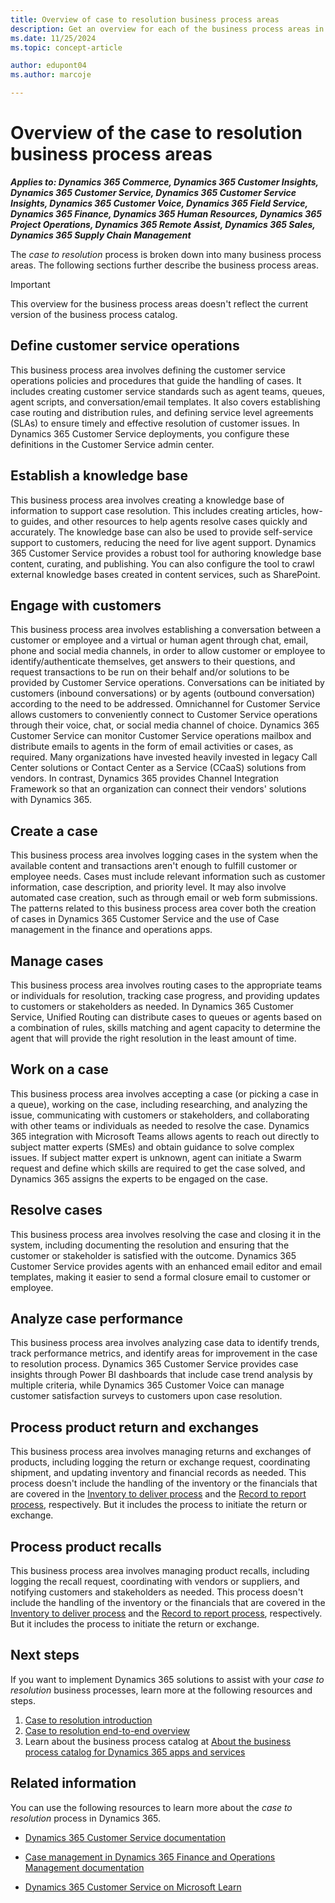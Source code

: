 ```yaml
---
title: Overview of case to resolution business process areas
description: Get an overview for each of the business process areas in the case to resolution end-to-end business process flow in Dynamics 365 solutions. Learn about their role in case performances.
ms.date: 11/25/2024
ms.topic: concept-article

author: edupont04
ms.author: marcoje

---
```


# Overview of the case to resolution business process areas

***Applies to: Dynamics 365 Commerce, Dynamics 365 Customer Insights, Dynamics 365 Customer Service, Dynamics 365 Customer Service Insights, Dynamics 365 Customer Voice, Dynamics 365 Field Service, Dynamics 365 Finance, Dynamics 365 Human Resources, Dynamics 365 Project Operations, Dynamics 365 Remote Assist, Dynamics 365 Sales, Dynamics 365 Supply Chain Management***

The *case to resolution* process is broken down into many business process areas. The following sections further describe the business process areas.

> [!IMPORTANT]
> This overview for the business process areas doesn't reflect the current version of the business process catalog.

## Define customer service operations

This business process area involves defining the customer service operations policies and procedures that guide the handling of cases. It includes creating customer service standards such as agent teams, queues, agent scripts, and conversation/email templates. It also covers establishing case routing and distribution rules, and defining service level agreements (SLAs) to ensure timely and effective resolution of customer issues. In Dynamics 365 Customer Service deployments, you configure these definitions in the Customer Service admin center.

## Establish a knowledge base

This business process area involves creating a knowledge base of information to support case resolution. This includes creating articles, how-to guides, and other resources to help agents resolve cases quickly and accurately. The knowledge base can also be used to provide self-service support to customers, reducing the need for live agent support. Dynamics 365 Customer Service provides a robust tool for authoring knowledge base content, curating, and publishing. You can also configure the tool to crawl external knowledge bases created in content services, such as SharePoint.

## Engage with customers

This business process area involves establishing a conversation between a customer or employee and a virtual or human agent through chat, email, phone and social media channels, in order to allow customer or employee to identify/authenticate themselves, get answers to their questions, and request transactions to be run on their behalf and/or solutions to be provided by Customer Service operations. Conversations can be initiated by customers (inbound conversations) or by agents (outbound conversation) according to the need to be addressed. Omnichannel for Customer Service allows customers to conveniently connect to Customer Service operations through their voice, chat, or social media channel of choice. Dynamics 365 Customer Service can monitor Customer Service operations mailbox and distribute emails to agents in the form of email activities or cases, as required. Many organizations have invested heavily invested in legacy Call Center solutions or Contact Center as a Service (CCaaS) solutions from vendors. In contrast, Dynamics 365 provides Channel Integration Framework so that an organization can connect their vendors' solutions with Dynamics 365.

## Create a case

This business process area involves logging cases in the system when the available content and transactions aren't enough to fulfill customer or employee needs. Cases must include relevant information such as customer information, case description, and priority level. It may also involve automated case creation, such as through email or web form submissions. The patterns related to this business process area cover both the creation of cases in Dynamics 365 Customer Service and the use of Case management in the finance and operations apps.

## Manage cases

This business process area involves routing cases to the appropriate teams or individuals for resolution, tracking case progress, and providing updates to customers or stakeholders as needed. In Dynamics 365 Customer Service, Unified Routing can distribute cases to queues or agents based on a combination of rules, skills matching and agent capacity to determine the agent that will provide the right resolution in the least amount of time.

## Work on a case

This business process area involves accepting a case (or picking a case in a queue), working on the case, including researching, and analyzing the issue, communicating with customers or stakeholders, and collaborating with other teams or individuals as needed to resolve the case. Dynamics 365 integration with Microsoft Teams allows agents to reach out directly to subject matter experts (SMEs) and obtain guidance to solve complex issues. If subject matter expert is unknown, agent can initiate a Swarm request and define which skills are required to get the case solved, and Dynamics 365 assigns the experts to be engaged on the case.

## Resolve cases

This business process area involves resolving the case and closing it in the system, including documenting the resolution and ensuring that the customer or stakeholder is satisfied with the outcome. Dynamics 365 Customer Service provides agents with an enhanced email editor and email templates, making it easier to send a formal closure email to customer or employee.

## Analyze case performance

This business process area involves analyzing case data to identify trends, track performance metrics, and identify areas for improvement in the case to resolution process. Dynamics 365 Customer Service provides case insights through Power BI dashboards that include case trend analysis by multiple criteria, while Dynamics 365 Customer Voice can manage customer satisfaction surveys to customers upon case resolution.

## Process product return and exchanges

This business process area involves managing returns and exchanges of products, including logging the return or exchange request, coordinating shipment, and updating inventory and financial records as needed. This process doesn't include the handling of the inventory or the financials that are covered in the [Inventory to deliver process](inventory-to-deliver-overview.md) and the [Record to report process](record-to-report-overview.md), respectively. But it includes the process to initiate the return or exchange.

## Process product recalls

This business process area involves managing product recalls, including logging the recall request, coordinating with vendors or suppliers, and notifying customers and stakeholders as needed. This process doesn't include the handling of the inventory or the financials that are covered in the [Inventory to deliver process](inventory-to-deliver-overview.md) and the [Record to report process](record-to-report-overview.md), respectively. But it includes the process to initiate the return or exchange.

## Next steps

If you want to implement Dynamics 365 solutions to assist with your *case to resolution* business processes, learn more at the following resources and steps.

1. [Case to resolution introduction](case-to-resolution-introduction.md)
2. [Case to resolution end-to-end overview](case-to-resolution-overview.md)
3. Learn about the business process catalog at [About the business process catalog for Dynamics 365 apps and services](about.md)  

## Related information

You can use the following resources to learn more about the *case to resolution* process in Dynamics 365.

- [Dynamics 365 Customer Service documentation](/dynamics365/customer-service/landing-page)

- [Case management in Dynamics 365 Finance and Operations Management documentation](/dynamics365/fin-ops-core/fin-ops/organization-administration/cases)

- [Dynamics 365 Customer Service on Microsoft Learn](/training/dynamics365/customer-service)

<!--## Tags
*Stakeholders:* Functional consultant, Business analyst, Accounts payable lead, Accounts receivable lead, Finance lead, Sales lead, Purchasing lead, Production lead, Supply chain lead, Customer Service lead, Retail Store Operations lead, Human resources leads, Managers, Employees

*Products:* Dynamics 365 Commerce, Dynamics 365 Customer Insights, Dynamics 365 Customer Service, Dynamics 365 Customer Service Insights, Dynamics 365 Customer Voice, Dynamics 365 Field Service, Dynamics 365 Finance, Dynamics 365 Human Resources, Dynamics 365 Project Operations, Dynamics 365 Remote Assist, Dynamics 365 Sales, Dynamics 365 Supply Chain Management
